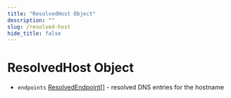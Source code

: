 ```yaml
---
title: "ResolvedHost Object"
description: ""
slug: /resolved-host
hide_title: false
---
```


# ResolvedHost Object

* `endpoints` [ResolvedEndpoint[]](resolved-endpoint.md) - resolved DNS entries for the hostname
